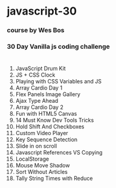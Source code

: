 # javascript-30

### course by Wes Bos

### 30 Day Vanilla js coding challenge

#

1. JavaScript Drum Kit
2. JS + CSS Clock
3. Playing with CSS Variables and JS
4. Array Cardio Day 1
5. Flex Panels Image Gallery
6. Ajax Type Ahead
7. Array Cardio Day 2
8. Fun with HTML5 Canvas
9. 14 Must Know Dev Tools Tricks
10. Hold Shift And Checkboxes
11. Custom Video Player
12. Key Sequence Detection
13. Slide in on scroll
14. Javascript References VS Copying
15. LocalStorage
16. Mouse Move Shadow
17. Sort Without Articles
18. Tally String Times with Reduce
